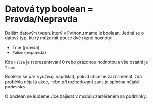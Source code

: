 # Datová typ boolean = Pravda/Nepravda

Dalším datovým typen, který v Pythonu máme je boolean. Jedná se o datový typ, který může mít pouze dvě různé hodnoty:
- True (pravda)
- False (nepravda)

Kde `False` je reprezentování 0 nebo prázdnou hodnotou a vše ostatní je `True`.

Boolean se pak využívají například, pokud chceme zaznamenat, zda proběhla nějaká akce, nebo při rozhodování zada je splněna nějaká podmínka.

O boolean se budeme více zajímat v modulu zaměřeném na podmínky.
